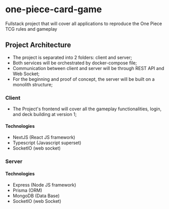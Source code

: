 # one-piece-card-game
Fullstack project that will cover all applications to reproduce the One Piece TCG rules and gameplay

## Project Architecture
- The project is separated into 2 folders: client and server;
- Both services will be orchestrated by docker-compose file;
- Communication between client and server will be through REST API and Web Socket;
- For the beginning and proof of concept, the server will be built on a monolith structure;

### Client
- The Project's frontend will cover all the gameplay functionalities, login, and deck building at version 1;
    
#### Technologies
- NextJS (React JS framework)
- Typescript (Javascript superset)
- SocketIO (web socket)

### Server

#### Technologies
- Express (Node JS framework)
- Prisma (ORM)
- MongoDB (Data Base)
- SocketIO (web Socket)
